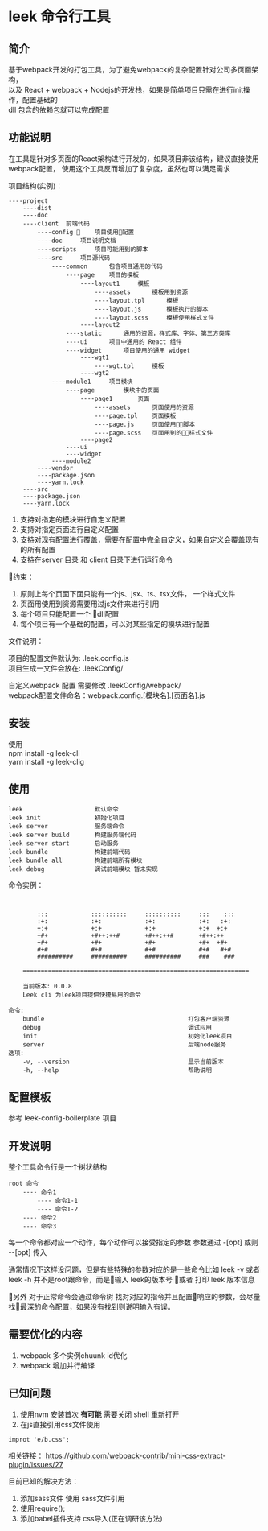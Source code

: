 # leek 命令行工具

## 简介

基于webpack开发的打包工具，为了避免webpack的复杂配置针对公司多页面架构，   
以及 React + webpack + Nodejs的开发栈，如果是简单项目只需在进行init操作，配置基础的   
dll 包含的依赖包就可以完成配置

## 功能说明

在工具是针对多页面的React架构进行开发的，如果项目非该结构，建议直接使用webpack配置，
使用这个工具反而增加了复杂度，虽然也可以满足需求

项目结构(实例)：

```
----project
    ----dist
    ----doc
    ----client  前端代码
        ----config     项目使用配置
        ----doc     项目说明文档
        ----scripts     项目可能用到的脚本
        ----src     项目源代码
            ----common      包含项目通用的代码
                ----page    项目的模板
                    ----layout1     模板
                        ----assets      模板用到资源
                        ----layout.tpl      模板
                        ----layout.js       模板执行的脚本
                        ----layout.scss     模板使用样式文件
                    ----layout2
                ----static      通用的资源，样式库、字体、第三方类库
                ----ui      项目中通用的 React 组件
                ----widget      项目使用的通用 widget
                    ----wgt1      
                        ----wgt.tpl     模板
                    ----wgt2
            ----module1     项目模块
                ----page        模块中的页面
                    ----page1       页面
                        ----assets      页面使用的资源     
                        ----page.tpl    页面模板
                        ----page.js     页面使用脚本
                        ----page.scss   页面用到的样式文件
                    ----page2
                ----ui
                ----widget
            ----module2
        ----vendor
        ----package.json
        ----yarn.lock
    ----src
    ----package.json
    ----yarn.lock
```

1. 支持对指定的模块进行自定义配置
2. 支持对指定页面进行自定义配置
3. 支持对现有配置进行覆盖，需要在配置中完全自定义，如果自定义会覆盖现有的所有配置
4. 支持在server 目录 和 client 目录下进行运行命令

约束：

1. 原则上每个页面下面只能有一个js、jsx、ts、tsx文件， 一个样式文件
2. 页面用使用到资源需要用过js文件来进行引用
3. 每个项目只能配置一个 dll配置
4. 每个项目有一个基础的配置，可以对某些指定的模块进行配置

文件说明：

项目的配置文件默认为: .leek.config.js     
项目生成一文件会放在: .leekConfig/     

自定义webpack 配置 需要修改 .leekConfig/webpack/       
webpack配置文件命名：webpack.config.[模块名].[页面名].js       


## 安装

使用    
npm install -g leek-cli    
yarn install -g leek-clig

## 使用

```
leek                    默认命令
leek init               初始化项目
leek server             服务端命令
leek server build       构建服务端代码
leek server start       启动服务
leek bundle             构建前端代码
leek bundle all         构建前端所有模块
leek debug              调试前端模块 暂未实现
```

命令实例：

````


        :::            ::::::::::     ::::::::::     :::    :::
        :+:            :+:            :+:            :+:   :+:
        +:+            +:+            +:+            +:+  +:+
        +#+            +#++:++#       +#++:++#       +#++:++
        +#+            +#+            +#+            +#+  +#+
        #+#            #+#            #+#            #+#   #+#
        ##########     ##########     ##########     ###    ###

    ===============================================================

    当前版本: 0.0.8
    Leek cli 为leek项目提供快捷易用的命令

命令:
    bundle                                        打包客户端资源
    debug                                         调试应用
    init                                          初始化leek项目
    server                                        后端node服务
选项:
    -v, --version                                 显示当前版本
    -h, --help                                    帮助说明

````

## 配置模板

参考 leek-config-boilerplate 项目


## 开发说明

整个工具命令行是一个树状结构

```
root 命令 
    ---- 命令1
        ---- 命令1-1
        ---- 命令1-2
    ---- 命令2 
    ---- 命令3 
```

每一个命令都对应一个动作，每个动作可以接受指定的参数 参数通过 -[opt] 或则 --[opt] 传入

通常情况下这样没问题，但是有些特殊的参数对应的是一些命令比如 leek -v 或者 leek -h 并不是root跟命令，而是输入 leek的版本号 或者 打印 leek 版本信息


另外 对于正常命令会通过命令树 找对对应的指令并且配置响应的参数，会尽量找最深的命令配置，如果没有找到则说明输入有误。


## 需要优化的内容
1. webpack 多个实例chuunk id优化
2. webpack 增加并行编译

## 已知问题
1. 使用nvm 安装首次 **有可能**  需要关闭 shell 重新打开
2. 在js直接引用css文件使用 
```
improt 'e/b.css';
```
相关链接：
https://github.com/webpack-contrib/mini-css-extract-plugin/issues/27

目前已知的解决方法：
1. 添加sass文件 使用 sass文件引用
2. 使用require();
3. 添加babel插件支持 css导入(正在调研该方法)


